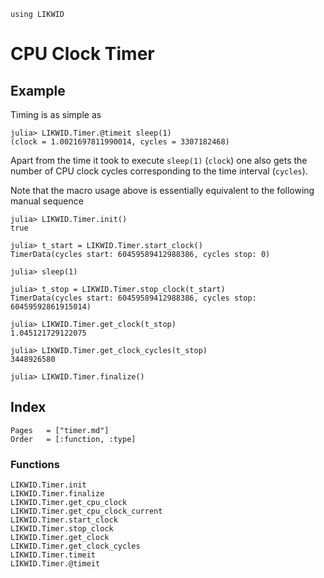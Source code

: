 ```@setup likwid
using LIKWID
```

# CPU Clock Timer

## Example

Timing is as simple as
```
julia> LIKWID.Timer.@timeit sleep(1)
(clock = 1.0021697811990014, cycles = 3307182468)
```
Apart from the time it took to execute `sleep(1)` (`clock`) one also gets the number of
CPU clock cycles corresponding to the time interval (`cycles`).

Note that the macro usage above is essentially equivalent to the following manual sequence
```
julia> LIKWID.Timer.init()
true

julia> t_start = LIKWID.Timer.start_clock()
TimerData(cycles start: 60459589412988386, cycles stop: 0)

julia> sleep(1)

julia> t_stop = LIKWID.Timer.stop_clock(t_start)
TimerData(cycles start: 60459589412988386, cycles stop: 60459592861915014)

julia> LIKWID.Timer.get_clock(t_stop)
1.045121729122075

julia> LIKWID.Timer.get_clock_cycles(t_stop)
3448926580

julia> LIKWID.Timer.finalize()
```

## Index

```@index
Pages   = ["timer.md"]
Order   = [:function, :type]
```

### Functions

```@docs
LIKWID.Timer.init
LIKWID.Timer.finalize
LIKWID.Timer.get_cpu_clock
LIKWID.Timer.get_cpu_clock_current
LIKWID.Timer.start_clock
LIKWID.Timer.stop_clock
LIKWID.Timer.get_clock
LIKWID.Timer.get_clock_cycles
LIKWID.Timer.timeit
LIKWID.Timer.@timeit
```
